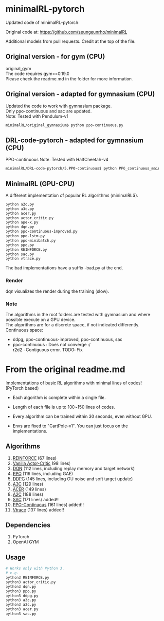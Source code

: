 # minimalRL-pytorch

Updated code of minimalRL-pytorch

Original code at: https://github.com/seungeunrho/minimalRL

Additional models from pull requests. Credit at the top of the file.

## Original version - for gym (CPU)
original_gym  
The code requires gym==0.19.0  
Please check the readme.md in the folder for more information.  

## Original version - adapted for gymnasium (CPU)
Updated the code to work with gymnasium package.  
Only ppo-continuous and sac are updated.  
Note: Tested with Pendulum-v1
```bash
minimalRL/original_gymnasium$ python ppo-continuous.py  
```

## DRL-code-pytorch - adapted for gymnasium (CPU)  
PPO-continuous
Note: Tested with HalfCheetah-v4  
```bash
minimalRL/DRL-code-pytorch/5.PPO-continuous$ python PPO_continuous_main.py
```

## MinimalRL (GPU-CPU)
A different implementation of popular RL algorithms (minimalRL$).  
```bash
python a2c.py
python a3c.py
python acer.py
python actor_critic.py
python ape-x.py
python dqn.py
python ppo-continuous-improved.py
python ppo-lstm.py
python ppo-minibatch.py
python ppo.py
python REINFORCE.py
python sac.py
python vtrace.py
```

The bad implementations have a suffix -bad.py at the end.  

### Render
dqn visualizes the render during the training (slow).

### Note
The algorithms in the root folders are tested with gymnasium and where possible execute on a GPU device.  
The algorithms are for a discrete space, if not indicated differently.  
Continuous space:  
- ddpg, ppo-continuous-improved, ppo-continuous, sac  
- ppo-continuous : Does not converge :/  
r2d2 : Contiguous error. TODO: Fix  

# From the original readme.md


Implementations of basic RL algorithms with minimal lines of codes! (PyTorch based)

* Each algorithm is complete within a single file.

* Length of each file is up to 100~150 lines of codes.

* Every algorithm can be trained within 30 seconds, even without GPU.

* Envs are fixed to "CartPole-v1". You can just focus on the implementations.



## Algorithms
1. [REINFORCE](https://github.com/seungeunrho/minimalRL/blob/master/REINFORCE.py) (67 lines)
2. [Vanilla Actor-Critic](https://github.com/seungeunrho/minimalRL/blob/master/actor_critic.py) (98 lines)
3. [DQN](https://github.com/seungeunrho/minimalRL/blob/master/dqn.py) (112 lines,  including replay memory and target network)
4. [PPO](https://github.com/seungeunrho/minimalRL/blob/master/ppo.py) (119 lines,  including GAE)
5. [DDPG](https://github.com/seungeunrho/minimalRL/blob/master/ddpg.py) (145 lines, including OU noise and soft target update)
6. [A3C](https://github.com/seungeunrho/minimalRL/blob/master/a3c.py) (129 lines)
7. [ACER](https://github.com/seungeunrho/minimalRL/blob/master/acer.py) (149 lines)
8. [A2C](https://github.com/seungeunrho/minimalRL/blob/master/a2c.py) (188 lines)
9. [SAC](https://github.com/seungeunrho/minimalRL/blob/master/sac.py) (171 lines) added!! 
10. [PPO-Continuous](https://github.com/seungeunrho/minimalRL/blob/master/ppo-continuous.py) (161 lines) added!!
11. [Vtrace](https://github.com/seungeunrho/minimalRL/blob/master/vtrace.py) (137 lines) added!!


## Dependencies
1. PyTorch
2. OpenAI GYM

## Usage
```bash
# Works only with Python 3.
# e.g.
python3 REINFORCE.py
python3 actor_critic.py
python3 dqn.py
python3 ppo.py
python3 ddpg.py
python3 a3c.py
python3 a2c.py
python3 acer.py
python3 sac.py
```
